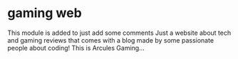 # gaming web
This module is added to just add some comments
 Just a website about tech and gaming reviews that comes with a blog made by some passionate people about coding! This is Arcules Gaming...
